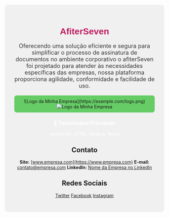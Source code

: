<!-- Início do README.md do GitHub -->

<div style="text-align: center; padding: 30px; background-color: #f0f0f0; border-radius: 10px;">
<h1 style="color: #be185d; font-family: 'Arial', sans-serif;">AfiterSeven </h1>
<p style="font-size: 18px; color: #333;"> Oferecendo uma solução eficiente e segura para simplificar o processo de assinatura de documentos no ambiente corporativo o afiterSeven foi projetado para atender às necessidades específicas das empresas, nossa plataforma proporciona agilidade, conformidade e facilidade de uso.</p>

<div style="display: flex; justify-content: space-around; margin-top: 20px;">
   <div style="flex: 1; padding: 10px; background-color: #66cc66; border-radius: 8px; text-align: center;">
     ![Logo da Minha Empresa](https://example.com/logo.png)
     <img src="file:///C:/Users/Let%C3%ADcia/AppData/Local/Temp/862d2f20-dfb0-4815-98e5-2efc47d452a7_afterSeven.zip.2a7/png2svg/selo%20com%20fundo.svg" alt="Logo da Minha Empresa">
   </div>
</div>

<h3 style="color: #ffff;">🚀 Tecnologias Principais </h3>
<p style="color: #fff;">JavaScript, HTML, Node.js, React</p>
 
## Contato
**Site:** [www.empresa.com](https://www.empresa.com)
**E-mail:** contato@empresa.com
**LinkedIn:** [Nome da Empresa no LinkedIn](https://www.linkedin.com/company/nome-da-empresa)

 ## Redes Sociais
  [Twitter](https://twitter.com/nome-da-empresa)
  [Facebook](https://www.facebook.com/nome-da-empresa)
  [Instagram](https://www.instagram.com/nome-da-empresa)
  





